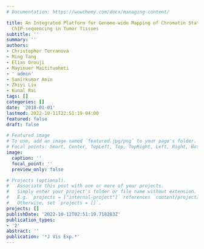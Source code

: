 ```yaml
---
# Documentation: https://wowchemy.com/docs/managing-content/

title: An Integrated Platform for Genome-wide Mapping of Chromatin States Using High-Throughput
  ChIP-sequencing in Tumor Tissues
subtitle: ''
summary: ''
authors:
- Christopher Terranova
- Ming Tang
- Elias Orouji
- Mayinuer Maitituoheti
- ' admin'
- Samirkumar Amin
- Zhiyi Liu
- Kunal Rai
tags: []
categories: []
date: '2018-01-01'
lastmod: 2022-10-11T22:51:19-04:00
featured: false
draft: false

# Featured image
# To use, add an image named `featured.jpg/png` to your page's folder.
# Focal points: Smart, Center, TopLeft, Top, TopRight, Left, Right, BottomLeft, Bottom, BottomRight.
image:
  caption: ''
  focal_point: ''
  preview_only: false

# Projects (optional).
#   Associate this post with one or more of your projects.
#   Simply enter your project's folder or file name without extension.
#   E.g. `projects = ["internal-project"]` references `content/project/deep-learning/index.md`.
#   Otherwise, set `projects = []`.
projects: []
publishDate: '2022-10-12T02:51:19.718283Z'
publication_types:
- '2'
abstract: ''
publication: '*J Vis Exp.*'
---
```

